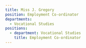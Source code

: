 ```yaml
---
title: Miss J. Gregory
position: Employment Co-ordinator
departments:
  - Vocational Studies
positions:
  - department: Vocational Studies
    title: Employment Co-ordinator
---
```


